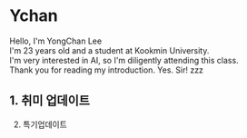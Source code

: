 # Ychan
Hello, I'm YongChan Lee  
I'm 23 years old and a student at Kookmin University.  
I'm very interested in AI, so I'm diligently attending this class.  
Thank you for reading my introduction.
Yes. Sir! zzz
## 1. 취미 업데이트  
2. 특기업데이트
